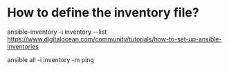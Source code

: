 # How to define the inventory file?
ansible-inventory -i inventory --list
https://www.digitalocean.com/community/tutorials/how-to-set-up-ansible-inventories

ansible all -i inventory -m ping